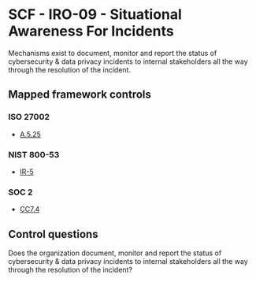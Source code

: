 # SCF - IRO-09 - Situational Awareness For Incidents
Mechanisms exist to document, monitor and report the status of cybersecurity & data privacy incidents to internal stakeholders all the way through the resolution of the incident.
## Mapped framework controls
### ISO 27002
- [A.5.25](../iso27002/a-5.md#a525)
  
### NIST 800-53
- [IR-5](../nist80053/ir-5.md)
  
### SOC 2
- [CC7.4](../soc2/cc74.md)
  
## Control questions
Does the organization document, monitor and report the status of cybersecurity & data privacy incidents to internal stakeholders all the way through the resolution of the incident?
  